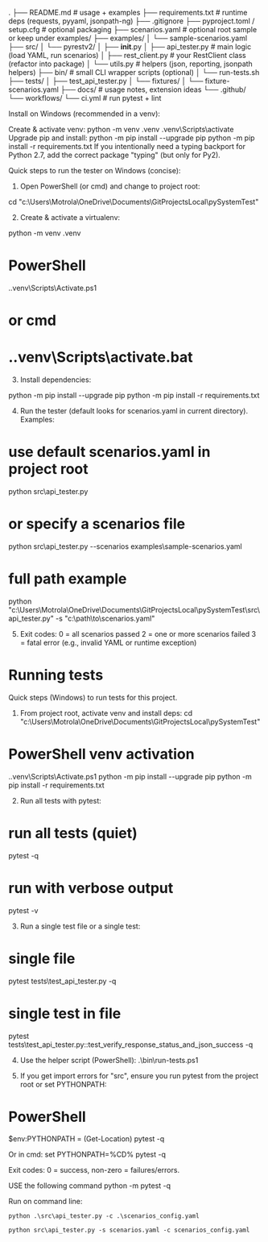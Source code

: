 .
├── README.md                  # usage + examples
├── requirements.txt           # runtime deps (requests, pyyaml, jsonpath-ng)
├── .gitignore
├── pyproject.toml / setup.cfg # optional packaging
├── scenarios.yaml             # optional root sample or keep under examples/
├── examples/
│   └── sample-scenarios.yaml
├── src/
│   └── pyrestv2/
│       ├── __init__.py
│       ├── api_tester.py     # main logic (load YAML, run scenarios)
│       ├── rest_client.py    # your RestClient class (refactor into package)
│       └── utils.py          # helpers (json, reporting, jsonpath helpers)
├── bin/                       # small CLI wrapper scripts (optional)
│   └── run-tests.sh
├── tests/
│   ├── test_api_tester.py
│   └── fixtures/
│       └── fixture-scenarios.yaml
├── docs/                      # usage notes, extension ideas
└── .github/
    └── workflows/
        └── ci.yml             # run pytest + lint



Install on Windows (recommended in a venv):

Create & activate venv:
python -m venv .venv
.venv\Scripts\activate
Upgrade pip and install:
python -m pip install --upgrade pip
python -m pip install -r requirements.txt
If you intentionally need a typing backport for Python 2.7, add the correct package "typing" (but only for Py2).


Quick steps to run the tester on Windows (concise):

1. Open PowerShell (or cmd) and change to project root:

cd "c:\Users\Motrola\OneDrive\Documents\GitProjectsLocal\pySystemTest"


2. Create & activate a virtualenv:

python -m venv .venv
# PowerShell
.\.venv\Scripts\Activate.ps1
# or cmd
# .\.venv\Scripts\activate.bat

3. Install dependencies:

python -m pip install --upgrade pip
python -m pip install -r requirements.txt


4. Run the tester (default looks for scenarios.yaml in current directory). Examples:

# use default scenarios.yaml in project root
python src\api_tester.py

# or specify a scenarios file
python src\api_tester.py --scenarios examples\sample-scenarios.yaml

# full path example
python "c:\Users\Motrola\OneDrive\Documents\GitProjectsLocal\pySystemTest\src\api_tester.py" -s "c:\path\to\scenarios.yaml"


5. Exit codes:
0 = all scenarios passed
2 = one or more scenarios failed
3 = fatal error (e.g., invalid YAML or runtime exception)


# Running tests 

Quick steps (Windows) to run tests for this project.

1. From project root, activate venv and install deps:
cd "c:\Users\Motrola\OneDrive\Documents\GitProjectsLocal\pySystemTest"
# PowerShell venv activation
.\.venv\Scripts\Activate.ps1
python -m pip install --upgrade pip
python -m pip install -r requirements.txt


2. Run all tests with pytest:
# run all tests (quiet)
pytest -q

# run with verbose output
pytest -v


3. Run a single test file or a single test:
# single file
pytest tests\test_api_tester.py -q

# single test in file
pytest tests\test_api_tester.py::test_verify_response_status_and_json_success -q


4. Use the helper script (PowerShell):
.\bin\run-tests.ps1

5. If you get import errors for "src", ensure you run pytest from the project root or set PYTHONPATH:
# PowerShell
$env:PYTHONPATH = (Get-Location)
pytest -q

Or in cmd:
set PYTHONPATH=%CD%
pytest -q

Exit codes: 0 = success, non-zero = failures/errors.

USE the following command 
    python -m pytest -q


Run on command line:

    python .\src\api_tester.py -c .\scenarios_config.yaml

    python src\api_tester.py -s scenarios.yaml -c scenarios_config.yaml